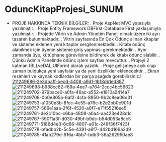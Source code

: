 # OduncKitapProjesi_SUNUM


* PROJE HAKKINDA TEKNİK BİLGİLER:
. Proje AspNet MVC yapısıyla yazılmıştır.
. Proje Entity Framework DBFirst-Database First yaklaşımıyla yazılmıştır.
. Projede Vitrin ve Admin Yönetim Paneli olmak üzere iki ayrı tasarım bulunmaktadır. 
. Vitrin sayfasında En Çok Ödünç alınan kitaplar ve sisteme eklenen yeni kitaplar sergilenmektedir.
. Kitabı ödünç alabilmek için üyenin sisteme giriş yapması gerekmektedir.
. Aynı zamanda üye, kütüphane görevlisine bildirerek de kitabı ödünç alabilir.
. Çünkü Admin Panelinde ödünç işlem sayfası mevcuttur. 
. Projeyi 2 katman (BLLveDAL,UIForm) olarak yazdık. 
. Proje gelişmeye açık olup zaman buldukça yeni sayfalar ya da yeni özellikler eklenecektir.
. Ekran resimleri ve kaynak kodlardan bir parça aşağıda görebilirsiniz.!
[211249686-2e3dbaff-becd-4408-a9d1-1b18db1ed887](https://user-images.githubusercontent.com/112180158/221551436-bb7108ce-b90b-46b5-8dec-8a7d94b07490.png)
![211249698-b988cc82-f69a-4ee7-a764-2ccc4bc56623](https://user-images.githubusercontent.com/112180158/221551449-dc45ed25-253a-4a87-a525-9f342bdf3128.png)
![211249702-979bace0-a6fa-46ac-a552-e1810a2414a7](https://user-images.githubusercontent.com/112180158/221551456-ac252593-2056-4c47-a564-daf39249afb7.png)
![211249708-0b0e805a-6af2-4cfa-8950-9b2c8ea06d31](https://user-images.githubusercontent.com/112180158/221551460-443fa6ba-aa4a-42a0-bcd6-5c050009d21f.png)
![211249753-a1050e3b-8fcc-4c55-a76c-b2e2bb0c901d](https://user-images.githubusercontent.com/112180158/221551464-dd2445ed-3fec-49db-8780-7f6197ee147e.png)
![211249757-566e1aaa-2f6f-4520-a0f7-e71f55216ee5](https://user-images.githubusercontent.com/112180158/221551593-9d258568-1765-4889-a04b-8850a6427c8d.png)
![211249761-de2c10bc-c6ba-4808-a0a4-aa423e428c1c](https://user-images.githubusercontent.com/112180158/221551601-26a64003-609c-4a94-a1d0-a529f24ccbbe.png)
![211249767-590f1a3f-d030-49bf-b9dc-b54d053a8cc5](https://user-images.githubusercontent.com/112180158/221551608-03be40bf-471f-4d5f-9323-20bfb1fa49dd.png)
![211249771-5186d4e3-6d66-4807-a61c-248f36f7423f](https://user-images.githubusercontent.com/112180158/221551613-505cedca-caf4-4452-aa78-a8aedf37849f.png)
![211249778-bfadbb2b-5c5e-4391-a6f7-442bd169a2d9](https://user-images.githubusercontent.com/112180158/221551619-6934b51c-dc14-4b83-8932-1cf776c1e8d1.png)
![211249785-41ab279d-916a-4bb7-bdb3-56a262950ae8](https://user-images.githubusercontent.com/112180158/221551643-01e3dd2a-d128-4e7d-ab24-b6a397077a84.png)

